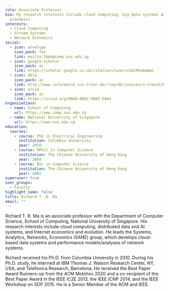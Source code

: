 ```yaml
---
role: Associate Professor
bio: My research interests include cloud computing, big data systems and network
  economics.
interests:
  - Cloud Computing
  - Stream Systems
  - Network Economics
social:
  - icon: envelope
    icon_pack: fas
    link: mailto:tbma@comp.nus.edu.sg
  - icon: google-scholar
    icon_pack: ai
    link: https://scholar.google.co.uk/citations?user=sIwtMXoAAAAJ
  - icon: dblp
    icon_pack: ai
    link: http://www.informatik.uni-trier.de/~ley/db/indices/a-tree/m/Ma:Richard_T=_B=.html
  - icon: orcid
    icon_pack: ai
    link: https://orcid.org/0000-0002-9883-5844
organizations:
  - name: School of Computing
    url: https://www.comp.nus.edu.sg
  - name: National University of Singapore
    url: https://www.nus.edu.sg
education:
  courses:
    - course: PhD in Electrical Engineering
      institution: Columbia University
      year: 2010
    - course: MPhil in Computer Science
      institution: The Chinese University of Hong Kong
      year: 2004
    - course: BSc in Computer Science
      institution: The Chinese University of Hong Kong
      year: 2002
superuser: true
user_groups:
  - Faculty
highlight_name: false
title: Richard T. B. Ma
email: ""
---
```

Richard T. B. Ma is an associate professor with the Department of Computer Science, School of Computing, National University of Singapore. His research interests include cloud computing, distributed data and AI systems, and Internet economics and evolution. He leads the Systems, Analytics, Networks, Economics (SANE) group, which develops cloud-based data systems and performance models/analyses of network systems. 

Richard received his Ph.D. from Columbia University in 2010. During his Ph.D. study, he interned at IBM Thomas J. Watson Research Center, NY, USA, and Telefonica Research, Barcelona. He received the Best Paper Award Runners-up from the ACM Mobihoc 2020 and a co-recipient of the Best Paper Award in the IEEE IC2E 2013, the IEEE ICNP 2014, and the IEEE Workshop on SDP 2015. He is a Senior Member of the ACM and IEEE.